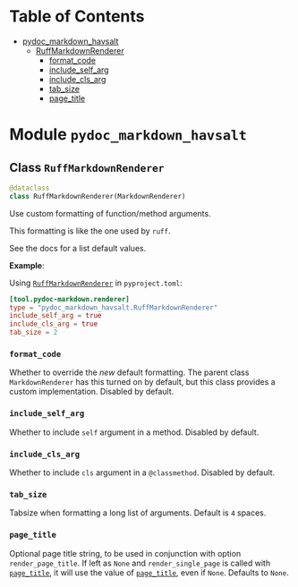 # Table of Contents

* [pydoc\_markdown\_havsalt](#pydoc_markdown_havsalt)
  * [RuffMarkdownRenderer](#pydoc_markdown_havsalt.RuffMarkdownRenderer)
    * [format\_code](#pydoc_markdown_havsalt.RuffMarkdownRenderer.format_code)
    * [include\_self\_arg](#pydoc_markdown_havsalt.RuffMarkdownRenderer.include_self_arg)
    * [include\_cls\_arg](#pydoc_markdown_havsalt.RuffMarkdownRenderer.include_cls_arg)
    * [tab\_size](#pydoc_markdown_havsalt.RuffMarkdownRenderer.tab_size)
    * [page\_title](#pydoc_markdown_havsalt.RuffMarkdownRenderer.page_title)

<a id="pydoc_markdown_havsalt"></a>

# Module `pydoc_markdown_havsalt`

<a id="pydoc_markdown_havsalt.RuffMarkdownRenderer"></a>

## Class `RuffMarkdownRenderer`

```python
@dataclass
class RuffMarkdownRenderer(MarkdownRenderer)
```

Use custom formatting of function/method arguments.

This formatting is like the one used by `ruff`.

See the docs for a list default values.

**Example**:

  
  Using [`RuffMarkdownRenderer`](#pydoc_markdown_havsalt.RuffMarkdownRenderer) in `pyproject.toml`:
  
```toml
[tool.pydoc-markdown.renderer]
type = "pydoc_markdown_havsalt.RuffMarkdownRenderer"
include_self_arg = true
include_cls_arg = true
tab_size = 2
```

<a id="pydoc_markdown_havsalt.RuffMarkdownRenderer.format_code"></a>

### `format_code`

Whether to override the *new* default formatting.
The parent class `MarkdownRenderer` has this turned on by default,
but this class provides a custom implementation.
Disabled by default.

<a id="pydoc_markdown_havsalt.RuffMarkdownRenderer.include_self_arg"></a>

### `include_self_arg`

Whether to include `self` argument in a method.
Disabled by default.

<a id="pydoc_markdown_havsalt.RuffMarkdownRenderer.include_cls_arg"></a>

### `include_cls_arg`

Whether to include `cls` argument in a `@classmethod`.
Disabled by default.

<a id="pydoc_markdown_havsalt.RuffMarkdownRenderer.tab_size"></a>

### `tab_size`

Tabsize when formatting a long list of arguments.
Default is `4` spaces.

<a id="pydoc_markdown_havsalt.RuffMarkdownRenderer.page_title"></a>

### `page_title`

Optional page title string,
to be used in conjunction with option `render_page_title`.
If left as `None` and `render_single_page` is called with [`page_title`](#pydoc_markdown_havsalt.RuffMarkdownRenderer.page_title),
it will use the value of [`page_title`](#pydoc_markdown_havsalt.RuffMarkdownRenderer.page_title), even if `None`.
Defaults to `None`.

